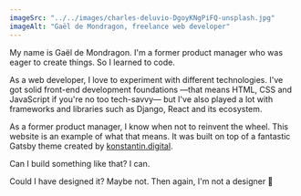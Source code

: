 ```yaml
---
imageSrc: "../../images/charles-deluvio-DgoyKNgPiFQ-unsplash.jpg"
imageAlt: "Gaël de Mondragon, freelance web developer"
---
```


My name is Gaël de Mondragon. I'm a former product manager who was eager to create things. So I learned to code.

As a web developer, I love to experiment with different technologies. I've got solid front-end development foundations —that means HTML, CSS and JavaScript if you're no too tech-savvy— but I've also played a lot with frameworks and libraries such as Django, React and its ecosystem. 

As a former product manager, I know when not to reinvent the wheel. This website is an example of what that means. It was built on top of a fantastic Gatsby theme created by <a href="https://konstantin.digital" target="_blank" rel="nofollow noopener noreferrer" aria-label="External Link"><u>konstantin.digital</u></a>.

Can I build something like that? I can.

Could I have designed it? Maybe not. Then again, I'm not a designer 🤷
